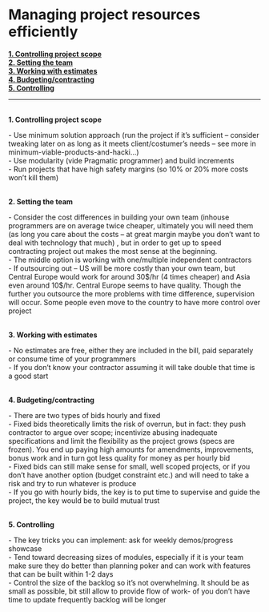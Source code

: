 <html>
<h1>Managing project resources efficiently</h1>
<b><u>
1.	Controlling project scope<br>
2.	Setting the team<br>
3.	Working with estimates<br>
4.	Budgeting/contracting<br>
5.	Controlling</u></b>
<hr><br>
<b>1.	Controlling project scope</b><p>
-	Use minimum solution approach (run the project if it’s sufficient – consider tweaking later on as long as it meets client/costumer’s needs – see more in minimum-viable-products-and-hacki…)<br>
-	Use modularity (vide Pragmatic programmer) and build increments<br>
-	Run projects that have high safety margins (so 10%  or 20% more costs won’t kill them)</p>
<br>
<b>2.	Setting the team</b><p>
-	Consider the cost differences in building your own team (inhouse programmers are on average twice cheaper, ultimately you will need them (as long you care about the costs – at great margin maybe you don’t want to deal with technology that much) , but in order to get up to speed contracting project out makes the most sense at the beginning. <br>
-	The middle option is working with one/multiple independent contractors<br>
-	If outsourcing out – US will be more costly than your own team, but Central Europe would work for around 30$/hr (4 times cheaper) and Asia even around 10$/hr. Central Europe seems to have quality. Though the further you outsource the more problems with time difference, supervision will occur. Some people even move to the country to have more control over project</p><br>
<b>3.	Working with estimates</b><p>
-	No estimates are free, either they are included in the bill, paid separately or consume time of your programmers<br>
-	If you don’t know your contractor assuming it will take double that time is a good start</p><br>
<b>4.	Budgeting/contracting</b><p>
-	There are two types of bids hourly and fixed<br>
-	Fixed bids theoretically limits the risk of overrun, but in fact: they push contractor to argue over scope; incentivize abusing inadequate specifications and limit the flexibility as the project grows (specs are frozen). You end up paying high amounts for amendments, improvements, bonus work and in turn got less quality for money as per hourly bid<br>
-	Fixed bids can still make sense for small, well scoped projects, or if you don’t have another option (budget constraint etc.)  and will need to take a risk and try to run whatever is produce<br>
-	If you go with hourly bids, the key is to put time to supervise and guide the project, the key would be to build mutual trust</p>
<br>
<b>5.	Controlling</b><p>
-	The key tricks you can implement: ask for weekly demos/progress showcase<br>
-	Tend toward decreasing sizes of modules, especially if it is your team make sure they do better than planning poker and can work with features that can be built within 1-2 days<br>
-	Control the size of the backlog so it’s not overwhelming. It should be as small as possible, bit still allow to provide flow of work- of you don’t have time to update frequently backlog will be longer</p>
</html>
